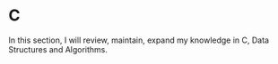 # C
In this section, I will review, maintain, expand my knowledge in C, Data Structures and Algorithms. 
